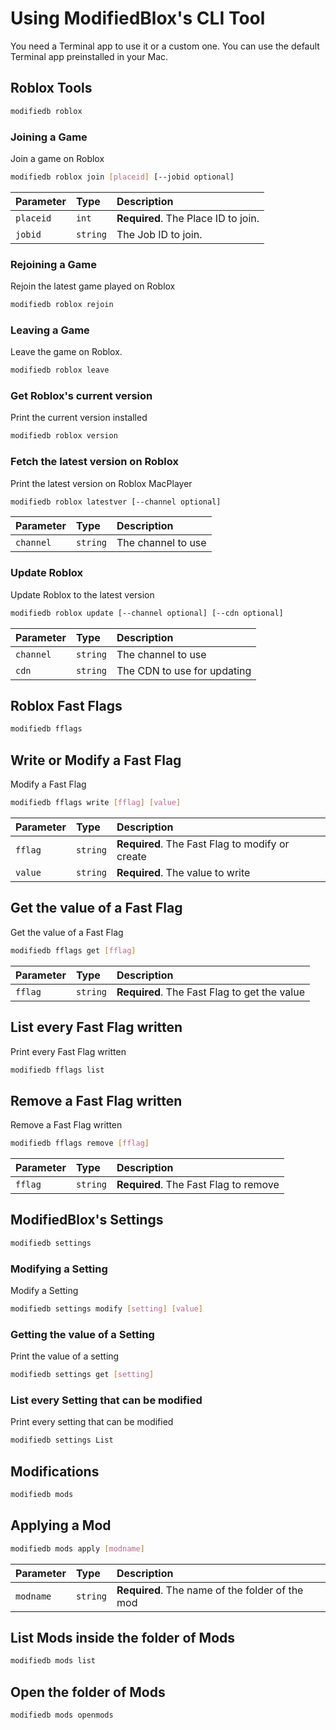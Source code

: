 
# Using ModifiedBlox's CLI Tool
You need a Terminal app to use it or a custom one. You can use the default Terminal app preinstalled in your Mac.

## Roblox Tools
```bash
modifiedb roblox
```

### Joining a Game
Join a game on Roblox
```bash
modifiedb roblox join [placeid] [--jobid optional]
```
| Parameter | Type     | Description                |
| :-------- | :------- | :------------------------- |
| `placeid` | `int` | **Required**. The Place ID to join. |
| `jobid` | `string` | The Job ID to join.

### Rejoining a Game
Rejoin the latest game played on Roblox
```bash
modifiedb roblox rejoin
```

### Leaving a Game
Leave the game on Roblox.
```bash
modifiedb roblox leave
```

### Get Roblox's current version
Print the current version installed
```bash
modifiedb roblox version
```

### Fetch the latest version on Roblox
Print the latest version on Roblox MacPlayer
```bash
modifiedb roblox latestver [--channel optional]
```
| Parameter | Type     | Description                |
| :-------- | :------- | :------------------------- |
| `channel` | `string` | The channel to use |

### Update Roblox
Update Roblox to the latest version
```bash
modifiedb roblox update [--channel optional] [--cdn optional]
```
| Parameter | Type     | Description                |
| :-------- | :------- | :------------------------- |
| `channel` | `string` | The channel to use |
| `cdn` | `string` | The CDN to use for updating |

## Roblox Fast Flags
```bash
modifiedb fflags
```

## Write or Modify a Fast Flag
Modify a Fast Flag
```bash
modifiedb fflags write [fflag] [value]
```
| Parameter | Type     | Description                |
| :-------- | :------- | :------------------------- |
| `fflag` | `string` | **Required**. The Fast Flag to modify or create |
| `value` | `string` | **Required**. The value to write |

## Get the value of a Fast Flag
Get the value of a Fast Flag
```bash
modifiedb fflags get [fflag]
```
| Parameter | Type     | Description                |
| :-------- | :------- | :------------------------- |
| `fflag` | `string` | **Required**. The Fast Flag to get the value |

## List every Fast Flag written
Print every Fast Flag written
```bash
modifiedb fflags list
```

## Remove a Fast Flag written
Remove a Fast Flag written
```bash
modifiedb fflags remove [fflag]
```
| Parameter | Type     | Description                |
| :-------- | :------- | :------------------------- |
| `fflag` | `string` | **Required**. The Fast Flag to remove |

## ModifiedBlox's Settings
```bash
modifiedb settings
```

### Modifying a Setting
Modify a Setting
```bash
modifiedb settings modify [setting] [value]
```

### Getting the value of a Setting
Print the value of a setting
```bash
modifiedb settings get [setting]
```

### List every Setting that can be modified
Print every setting that can be modified
```bash
modifiedb settings List
```

## Modifications
```bash
modifiedb mods
```

## Applying a Mod
```bash
modifiedb mods apply [modname]
```
| Parameter | Type     | Description                |
| :-------- | :------- | :------------------------- |
| `modname` | `string` | **Required**. The name of the folder of the mod |

## List Mods inside the folder of Mods
```bash
modifiedb mods list
```

## Open the folder of Mods
```bash
modifiedb mods openmods
```
